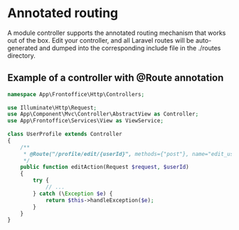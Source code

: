 # Annotated routing
A module controller supports the annotated routing mechanism that works out of the box. Edit your controller, and all Laravel routes will be auto-generated and dumped into the corresponding include file in the ./routes directory.

## Example of a controller with @Route annotation
```php
namespace App\Frontoffice\Http\Controllers;
 
use Illuminate\Http\Request;
use App\Component\Mvc\Controller\AbstractView as Controller;
use App\Frontoffice\Services\View as ViewService;
 
class UserProfile extends Controller
{
    /**
     * @Route("/profile/edit/{userId}", methods={"post"}, name="edit_user_profile", requirements={"userId": "\d+"}))
     */
    public function editAction(Request $request, $userId)
    {
        try {
            // ...
        } catch (\Exception $e) {
            return $this->handleException($e);
        }
    }
}
```